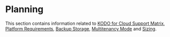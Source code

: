 # Planning

This section contains information related to [KODO for Cloud Support Matrix](kodo-for-cloud-support-matrix.md), [Platform Requirements](system-requirements.md), [Backup Storage](backup-storage.md), [Multitenancy Mode](multitenancy-mode.md) and [Sizing](sizing/). 

